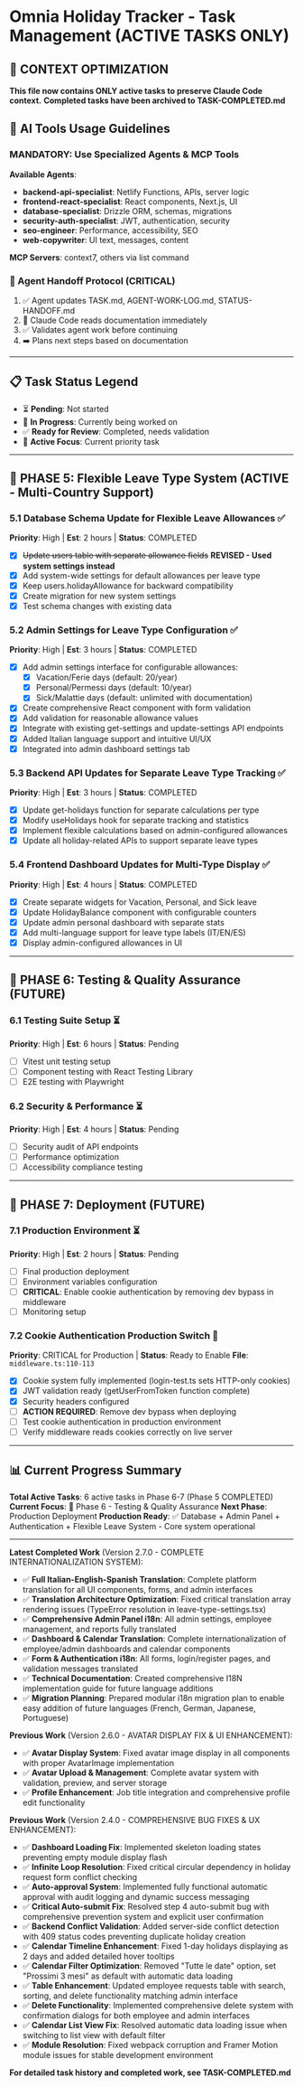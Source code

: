 # Omnia Holiday Tracker - Task Management (ACTIVE TASKS ONLY)

## 🚨 CONTEXT OPTIMIZATION
**This file now contains ONLY active tasks to preserve Claude Code context.**
**Completed tasks have been archived to TASK-COMPLETED.md**

## 🤖 AI Tools Usage Guidelines

### **MANDATORY: Use Specialized Agents & MCP Tools**

**Available Agents**:
- **backend-api-specialist**: Netlify Functions, APIs, server logic
- **frontend-react-specialist**: React components, Next.js, UI  
- **database-specialist**: Drizzle ORM, schemas, migrations
- **security-auth-specialist**: JWT, authentication, security
- **seo-engineer**: Performance, accessibility, SEO
- **web-copywriter**: UI text, messages, content

**MCP Servers**: context7, others via list command

### **🔄 Agent Handoff Protocol (CRITICAL)**
1. ✅ Agent updates TASK.md, AGENT-WORK-LOG.md, STATUS-HANDOFF.md
2. 📖 Claude Code reads documentation immediately 
3. ✅ Validates agent work before continuing
4. ➡️ Plans next steps based on documentation

---

## 📋 Task Status Legend
- ⏳ **Pending**: Not started
- 🔄 **In Progress**: Currently being worked on  
- ✅ **Ready for Review**: Completed, needs validation
- 🎯 **Active Focus**: Current priority task

---

## 🚀 PHASE 5: Flexible Leave Type System (ACTIVE - Multi-Country Support)

### 5.1 Database Schema Update for Flexible Leave Allowances ✅
**Priority**: High | **Est**: 2 hours | **Status**: COMPLETED
- [x] ~~Update users table with separate allowance fields~~ **REVISED - Used system settings instead**
- [x] Add system-wide settings for default allowances per leave type
- [x] Keep users.holidayAllowance for backward compatibility
- [x] Create migration for new system settings
- [x] Test schema changes with existing data

### 5.2 Admin Settings for Leave Type Configuration ✅
**Priority**: High | **Est**: 3 hours | **Status**: COMPLETED
- [x] Add admin settings interface for configurable allowances:
  - [x] Vacation/Ferie days (default: 20/year)
  - [x] Personal/Permessi days (default: 10/year)  
  - [x] Sick/Malattie days (default: unlimited with documentation)
- [x] Create comprehensive React component with form validation
- [x] Add validation for reasonable allowance values
- [x] Integrate with existing get-settings and update-settings API endpoints
- [x] Added Italian language support and intuitive UI/UX
- [x] Integrated into admin dashboard settings tab

### 5.3 Backend API Updates for Separate Leave Type Tracking ✅
**Priority**: High | **Est**: 3 hours | **Status**: COMPLETED
- [x] Update get-holidays function for separate calculations per type
- [x] Modify useHolidays hook for separate tracking and statistics
- [x] Implement flexible calculations based on admin-configured allowances
- [x] Update all holiday-related APIs to support separate leave types

### 5.4 Frontend Dashboard Updates for Multi-Type Display ✅
**Priority**: High | **Est**: 4 hours | **Status**: COMPLETED  
- [x] Create separate widgets for Vacation, Personal, and Sick leave
- [x] Update HolidayBalance component with configurable counters
- [x] Update admin personal dashboard with separate stats
- [x] Add multi-language support for leave type labels (IT/EN/ES)
- [x] Display admin-configured allowances in UI

---

## 🧪 PHASE 6: Testing & Quality Assurance (FUTURE)

### 6.1 Testing Suite Setup ⏳
**Priority**: High | **Est**: 6 hours | **Status**: Pending
- [ ] Vitest unit testing setup
- [ ] Component testing with React Testing Library
- [ ] E2E testing with Playwright

### 6.2 Security & Performance ⏳
**Priority**: High | **Est**: 4 hours | **Status**: Pending
- [ ] Security audit of API endpoints
- [ ] Performance optimization
- [ ] Accessibility compliance testing

---

## 🚀 PHASE 7: Deployment (FUTURE)

### 7.1 Production Environment ⏳
**Priority**: High | **Est**: 2 hours | **Status**: Pending
- [ ] Final production deployment
- [ ] Environment variables configuration  
- [ ] **CRITICAL**: Enable cookie authentication by removing dev bypass in middleware
- [ ] Monitoring setup

### 7.2 Cookie Authentication Production Switch 🍪
**Priority**: CRITICAL for Production | **Status**: Ready to Enable
**File**: `middleware.ts:110-113`
- [x] Cookie system fully implemented (login-test.ts sets HTTP-only cookies)
- [x] JWT validation ready (getUserFromToken function complete)
- [x] Security headers configured
- [ ] **ACTION REQUIRED**: Remove dev bypass when deploying
- [ ] Test cookie authentication in production environment
- [ ] Verify middleware reads cookies correctly on live server

---

## 📊 Current Progress Summary
**Total Active Tasks**: 6 active tasks in Phase 6-7 (Phase 5 COMPLETED)
**Current Focus**: 🧪 Phase 6 - Testing & Quality Assurance
**Next Phase**: Production Deployment
**Production Ready**: ✅ Database + Admin Panel + Authentication + Flexible Leave System - Core system operational

---

**Latest Completed Work** (Version 2.7.0 - COMPLETE INTERNATIONALIZATION SYSTEM):
- ✅ **Full Italian-English-Spanish Translation**: Complete platform translation for all UI components, forms, and admin interfaces
- ✅ **Translation Architecture Optimization**: Fixed critical translation array rendering issues (TypeError resolution in leave-type-settings.tsx)
- ✅ **Comprehensive Admin Panel i18n**: All admin settings, employee management, and reports fully translated
- ✅ **Dashboard & Calendar Translation**: Complete internationalization of employee/admin dashboards and calendar components
- ✅ **Form & Authentication i18n**: All forms, login/register pages, and validation messages translated
- ✅ **Technical Documentation**: Created comprehensive I18N implementation guide for future language additions
- ✅ **Migration Planning**: Prepared modular i18n migration plan to enable easy addition of future languages (French, German, Japanese, Portuguese)

**Previous Work** (Version 2.6.0 - AVATAR DISPLAY FIX & UI ENHANCEMENT):
- ✅ **Avatar Display System**: Fixed avatar image display in all components with proper AvatarImage implementation
- ✅ **Avatar Upload & Management**: Complete avatar system with validation, preview, and server storage
- ✅ **Profile Enhancement**: Job title integration and comprehensive profile edit functionality

**Previous Work** (Version 2.4.0 - COMPREHENSIVE BUG FIXES & UX ENHANCEMENT):
- ✅ **Dashboard Loading Fix**: Implemented skeleton loading states preventing empty module display flash
- ✅ **Infinite Loop Resolution**: Fixed critical circular dependency in holiday request form conflict checking
- ✅ **Auto-approval System**: Implemented fully functional automatic approval with audit logging and dynamic success messaging
- ✅ **Critical Auto-submit Fix**: Resolved step 4 auto-submit bug with comprehensive prevention system and explicit user confirmation
- ✅ **Backend Conflict Validation**: Added server-side conflict detection with 409 status codes preventing duplicate holiday creation
- ✅ **Calendar Timeline Enhancement**: Fixed 1-day holidays displaying as 2 days and added detailed hover tooltips
- ✅ **Calendar Filter Optimization**: Removed "Tutte le date" option, set "Prossimi 3 mesi" as default with automatic data loading
- ✅ **Table Enhancement**: Updated employee requests table with search, sorting, and delete functionality matching admin interface
- ✅ **Delete Functionality**: Implemented comprehensive delete system with confirmation dialogs for both employee and admin interfaces
- ✅ **Calendar List View Fix**: Resolved automatic data loading issue when switching to list view with default filter
- ✅ **Module Resolution**: Fixed webpack corruption and Framer Motion module issues for stable development environment

**For detailed task history and completed work, see TASK-COMPLETED.md**
